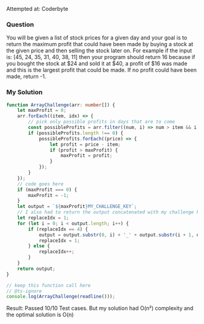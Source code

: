 Attempted at: Coderbyte

### Question

You will be given a list of stock prices for a given day and your goal is to return the maximum profit that could have been made by buying a stock at the given price and then selling the stock later on. For example if the input is: [45, 24, 35, 31, 40, 38, 11] then your program should return 16 because if you bought the stock at $24 and sold it at $40, a profit of $16 was made and this is the largest profit that could be made. If no profit could have been made, return -1.

### My Solution

```ts
function ArrayChallenge(arr: number[]) {
    let maxProfit = 0;
    arr.forEach((item, idx) => {
        // pick only possible profits in days that are to come
        const possibleProfits = arr.filter((num, i) => num > item && i > idx);
        if (possibleProfits.length !== 0) {
            possibleProfits.forEach((price) => {
                let profit = price - item;
                if (profit > maxProfit) {
                    maxProfit = profit;
                }
            });
        }
    });
    // code goes here
    if (maxProfit === 0) {
        maxProfit = -1;
    }
    let output = `${maxProfit}MY_CHALLENGE_KEY`;
    // I also had to return the output concatenated with my challenge key and replaced with _ at every 4th letter
    let replaceIdx = 1;
    for (let i = 0; i < output.length; i++) {
        if (replaceIdx == 4) {
            output = output.substr(0, i) + '_' + output.substr(i + 1, output.length);
            replaceIdx = 1;
        } else {
            replaceIdx++;
        }
    }
    return output;
}

// keep this function call here
// @ts-ignore
console.log(ArrayChallenge(readline()));
```

Result: Passed 10/10 Test cases. But my solution had O(n²) complexity and the optimal solution is O(n)

